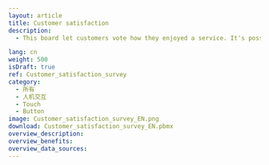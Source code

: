 ```yaml
---
layout: article
title: Customer satisfaction
description: 
  - This board let customers vote how they enjoyed a service. It's possible to view the results and send them via email.

lang: cn
weight: 500
isDraft: true
ref: Customer_satisfaction_survey
category:
  - 所有
  - 人机交互
  - Touch
  - Button
image: Customer_satisfaction_survey_EN.png
download: Customer_satisfaction_survey_EN.pbmx
overview_description:
overview_benefits:
overview_data_sources:
---
```


